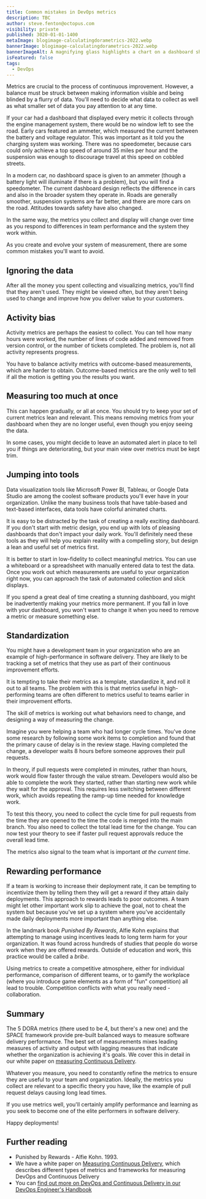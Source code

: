```yaml
---
title: Common mistakes in DevOps metrics
description: TBC
author: steve.fenton@octopus.com
visibility: private
published: 3020-01-01-1400
metaImage: blogimage-calculatingdorametrics-2022.webp
bannerImage: blogimage-calculatingdorametrics-2022.webp
bannerImageAlt: A magnifying glass highlights a chart on a dashboard shown on a laptop screen
isFeatured: false
tags:
  - DevOps
---
```


Metrics are crucial to the process of continuous improvement. However, a balance must be struck between making information visible and being blinded by a flurry of data. You'll need to decide what data to collect as well as what smaller set of data you pay attention to at any time.

If your car had a dashboard that displayed every metric it collects through the engine management system, there would be no window left to see the road. Early cars featured an ammeter, which measured the current between the battery and voltage regulator. This was important as it told you the charging system was working. There was no speedometer, because cars could only achieve a top speed of around 35 miles per hour and the suspension was enough to discourage travel at this speed on cobbled streets.

In a modern car, no dashboard space is given to an ammeter (though a battery light will illuminate if there is a problem), but you will find a speedometer. The current dashboard design reflects the difference in cars and also in the broader system they operate in. Roads are generally smoother, suspension systems are far better, and there are more cars on the road. Attitudes towards safety have also changed.

In the same way, the metrics you collect and display will change over time as you respond to differences in team performance and the system they work within.

As you create and evolve your system of measurement, there are some common mistakes you'll want to avoid.

## Ignoring the data

After all the money you spent collecting and visualizing metrics, you'll find that they aren't used. They might be viewed often, but they aren't being used to change and improve how you deliver value to your customers.

## Activity bias

Activity metrics are perhaps the easiest to collect. You can tell how many hours were worked, the number of lines of code added and removed from version control, or the number of tickets completed. The problem is, not all activity represents progress.

You have to balance activity metrics with outcome-based measurements, which are harder to obtain. Outcome-based metrics are the only well to tell if all the motion is getting you the results you want.

## Measuring too much at once

This can happen gradually, or all at once. You should try to keep your set of current metrics lean and relevant. This means removing metrics from your dashboard when they are no longer useful, even though you enjoy seeing the data.

In some cases, you might decide to leave an automated alert in place to tell you if things are deteriorating, but your main view over metrics must be kept trim.

## Jumping into tools

Data visualization tools like Microsoft Power BI, Tableau, or Google Data Studio are among the coolest software products you'll ever have in your organization. Unlike the many business tools that have table-based and text-based interfaces, data tools have colorful animated charts.

It is easy to be distracted by the task of creating a really exciting dashboard. If you don't start with metric design, you end up with lots of pleasing dashboards that don't impact your daily work. You'll definitely need these tools as they will help you explain reality with a compelling story, but design a lean and useful set of metrics first.

It is better to start in low-fidelity to collect meaningful metrics. You can use a whiteboard or a spreadsheet with manually entered data to test the data. Once you work out which measurements are useful to your organization right now, you can approach the task of automated collection and slick displays.

If you spend a great deal of time creating a stunning dashboard, you might be inadvertently making your metrics more permanent. If you fall in love with your dashboard, you won't want to change it when you need to remove a metric or measure something else.

## Standardization

You might have a development team in your organization who are an example of high-performance in software delivery. They are likely to be tracking a set of metrics that they use as part of their continuous improvement efforts.

It is tempting to take their metrics as a template, standardize it, and roll it out to all teams. The problem with this is that metrics useful in high-performing teams are often different to metrics useful to teams earlier in their improvement efforts.

The skill of metrics is working out what behaviors need to change, and designing a way of measuring the change.

Imagine you were helping a team who had longer cycle times. You've done some research by following some work items to completion and found that the primary cause of delay is in the review stage. Having completed the change, a developer waits 8 hours before someone approves their pull requests.

In theory, if pull requests were completed in minutes, rather than hours, work would flow faster through the value stream. Developers would also be able to complete the work they started, rather than starting new work while they wait for the approval. This requires less switching between different work, which avoids repeating the ramp-up time needed for knowledge work.

To test this theory, you need to collect the cycle time for pull requests from the time they are opened to the time the code is merged into the main branch. You also need to collect the total lead time for the change. You can now test your theory to see if faster pull request approvals reduce the overall lead time.

The metrics also signal to the team what is important *at the current time*.

## Rewarding performance

If a team is working to increase their deployment rate, it can be tempting to incentivize them by telling them they will get a reward if they attain daily deployments. This approach to rewards leads to poor outcomes. A team might let other important work slip to achieve the goal, not to cheat the system but because you've set up a system where you've accidentally made daily deployments more important than anything else.

In the landmark book *Punished By Rewards*, Alfie Kohn explains that attempting to manage using incentives leads to long term harm for your organization. It was found across hundreds of studies that people do worse work when they are offered rewards. Outside of education and work, this practice would be called a *bribe*.

Using metrics to create a competitive atmosphere, either for individual performance, comparison of different teams, or to gamify the workplace (where you introduce game elements as a form of "fun" competition) all lead to trouble. Competition conflicts with what you really need - collaboration.

## Summary

The 5 DORA metrics (there used to be 4, but there's a new one) and the SPACE framework provide pre-built balanced ways to measure software delivery performance. The best set of measurements mixes leading measures of activity and output with lagging measures that indicate whether the organization is achieving it's goals. We cover this in detail in our white paper on [measuring Continuous Delivery](https://octopus.com/resource-center).

Whatever you measure, you need to constantly refine the metrics to ensure they are useful to your team and organization. Ideally, the metrics you collect are relevant to a specific theory you have, like the example of pull request delays causing long lead times.

If you use metrics well, you'll certainly amplify performance and learning as you seek to become one of the elite performers in software delivery.

Happy deployments!

## Further reading

- Punished by Rewards - Alfie Kohn. 1993.
- We have a white paper on [Measuring Continuous Delivery](https://octopus.com/resource-center), which describes different types of metrics and frameworks for measuring DevOps and Continuous Delivery
- You can [find out more on DevOps and Continuous Delivery in our DevOps Engineer's Handbook](https://preprod.octopus.com/devops/)